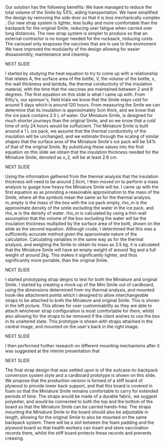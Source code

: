 Our solution has the following benefits:
We have managed to reduce the total volume of the Smile by 53%, aiding transportation​.
We have simplified the design by removing the side door so that it is less mechanically complex​.
Our new strap system is lighter, less bulky and more comfortable than the backpack for the original Smile, reducing user fatigue when carried over long distances.
The new strap system is simpler to produce so that an external contractor is no longer needed for the rucksack, reducing costs.
​The carousel only exsposes the vaccines that are in use to the enviroment​
We have improved the modularity of the design allowing for easier dissassembly, maintenance and cleaning.

NEXT SLIDE

I started by studying the heat equation to try to come up with a relationship that relates A, the surface area of the bottle, V, the volume of the bottle, x, the wall thickness and lambda, the thermal conductivity of the insulation material, with the time that the vaccines are maintained between 2 and 8 degrees. The first equation on this slide is what I came up with. From Kitty's, our sponsor's, field trials we know that the Smile stays cold for around 5 days which is around 120 hours. From measuring the Smile we can determine that its insulation is approximately 5cm thick, and we know that the ice pack contains 2.5 L of water. Our Miniature Smile, is designed for much shorter journeys than the original Smile, and so we know that a cold time of only 24 hours would be suffuicient. The Miniature Smile is built around a 1 L ice pack, we assume that the thermal conductivity of the insulation will be unchanged, and we estimate through the scaling of similar shapes that the surface area of the Miniature Smile's ice pack will be 54% of that of the original Smile. By substituing these values into the first equation on this slide we obtain that the insulation thickness needed for the Miniature Smile, denoted as x_2, will be at least 2.6 cm.

NEXT SLIDE

Using the information gathered from the thermal analysis that the insulation thickness will need to be around 2.6cm, I then moved on to perform a mass analysis to guage how heavy the Miniature Smile will be. I came up with the first equation as as providing a reasonable approximation to the mass of the Smile, where all the symbols mean the same as for the thermal analysis. m_empty is the mass of the box with the ice pack empty, rho_m is the approximate density of the smile excluding the water in the ice pack, and rho_w is the density of water. rho_m is calculated by using a thin-wall assumption that the volume of the box excluding the water will be the insulation thickness multiplied by the surface area of the bottl, shown on the slide as the second equation. Although crude, I determined that this was a sufficiently accurate method given the approximate nature of the calculation. Calculating variables in the same way as for the thermal analysis, and weighing the Smile to obtain its mass as 3.5 kg, it is calculated that the Miniature Smile will have an empty weight of around 1kg and a full weight of around 2kg. This makes it significantly lighter, and thus significantly more portable, than the original Smile.

NEXT SLIDE

I started prototyping strap deigns to test for both the Miniature and original Smile. I started by creating a mock-up of the Mini Smile out of cardboard, using the dimensions determined from my thermal analysis, and mounted hook-like attachment points which I designed to allow interchangeable straps to be attached to both the Miniature and original Smile. This is shown in the left picture. This allows for user customisability as they are able to attach whichever strap configuration is most comfortable for them, whilst also allowing for the straps to be removed if the client wishes to use the box in its unaltered state. This prototype is shown with straps attached in the central image, and mounted on the user's back in the right image.

NEXT SLIDE

I then performed further research on different mounting mechanisms after it was suggested at the interim presentation that 

NEXT SLIDE

The final strap design that was settled upon is of the suitcase-to-backpack conversion system style and a cardboard prototype is shown on this slide. We propose that the production version is formed of a stiff board of plywood to provide lower back support, and that this board is covered in foam so that the Miniature Smile remains comfortable to carry for extended periods of time. The straps would be made of a durable fabric, we suggest polyester, and would be connected to both the top and the bottom of the board so that the Miniature Smile can be carried hands-free. The straps mounting the Miniature Smile to the board should also be adjustable in length, allowing for the original Smile to also be mounted on the same backpack system. There will be a slot between the foam padding and the plywood board so that health workers can insert and store vaccination records there, whilst the stiff board protects these records and prevents creasing.
